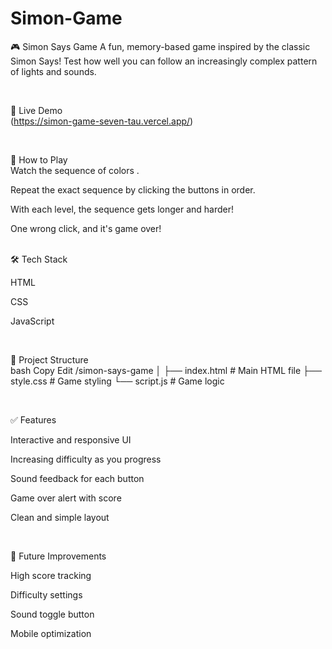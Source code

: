 # Simon-Game<br>
🎮 Simon Says Game
A fun, memory-based game inspired by the classic Simon Says! Test how well you can follow an increasingly complex pattern of lights and sounds.

<br>

🚀 Live Demo<br>
  (https://simon-game-seven-tau.vercel.app/)


<br>

🧠 How to Play<br>
Watch the sequence of colors .

Repeat the exact sequence by clicking the buttons in order.

With each level, the sequence gets longer and harder!

One wrong click, and it's game over!
<br>
<br>

🛠️ Tech Stack <br>

HTML

CSS

JavaScript

<br>


📁 Project Structure<br>
bash
Copy
Edit
/simon-says-game
│
├── index.html        # Main HTML file
├── style.css         # Game styling
└── script.js         # Game logic


<br>

✅ Features <br>

Interactive and responsive UI

Increasing difficulty as you progress

Sound feedback for each button

Game over alert with score

Clean and simple layout

<br>


📌 Future Improvements <br>

High score tracking

Difficulty settings

Sound toggle button

Mobile optimization




